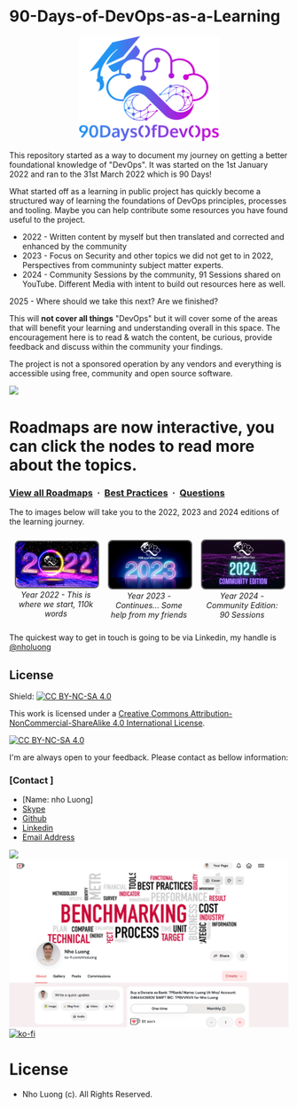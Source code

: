 # 90-Days-of-DevOps-as-a-Learning

<p align="center">
 <img src="logo.png?raw=true" alt="90-Days-of-DevOps-as-a-Learning Logo" width="50%" height="50%" />
</p>

This repository started as a way to document my journey on getting a better foundational knowledge of "DevOps". It was started on the 1st January 2022 and ran to the 31st March 2022 which is 90 Days! 

What started off as a learning in public project has quickly become a structured way of learning the foundations of DevOps principles, processes and tooling. Maybe you can help contribute some resources you have found useful to the project. 

- 2022 - Written content by myself but then translated and corrected and enhanced by the community 
- 2023 - Focus on Security and other topics we did not get to in 2022, Perspectives from communinty subject matter experts. 
- 2024 - Community Sessions by the community, 91 Sessions shared on YouTube. Different Media with intent to build out resources here as well. 

2025 - Where should we take this next? Are we finished? 

This will **not cover all things** "DevOps" but it will cover some of the areas that will benefit your learning and understanding overall in this space. The encouragement here is to read & watch the content, be curious, provide feedback and discuss within the community your findings.

The project is not a sponsored operation by any vendors and everything is accessible using free, community and open source software. 

![](https://i.imgur.com/waxVImv.png)

# Roadmaps are now interactive, you can click the nodes to read more about the topics.

### [View all Roadmaps](https://github.com/nholuongut/all-roadmaps) &nbsp;&middot;&nbsp; [Best Practices](https://github.com/nholuongut/all-roadmaps/blob/main/public/best-practices/) &nbsp;&middot;&nbsp; [Questions](https://www.linkedin.com/in/nholuong/)

The to images below will take you to the 2022, 2023 and 2024 editions of the learning journey. 

<div style="display: flex; justify-content: center; align-items: center;">

  <div style="margin: 10px; text-align: center;">
    <a href="2022.md">
      <img src="2022.png?raw=true" alt="2022" style="border: 2px solid #555; border-radius: 8px; width: 100%; max-width: 400px;" />
    </a>
    <br />
    <em>Year 2022 - This is where we start, 110k words </em>
  </div>

  <div style="margin: 10px; text-align: center;">
    <a href="2023.md">
      <img src="2023.png?raw=true" alt="2023" style="border: 2px solid #555; border-radius: 8px; width: 100%; max-width: 400px;" />
    </a>
    <br />
    <em>Year 2023 - Continues... Some help from my friends</em>
  </div>

  <div style="margin: 10px; text-align: center;">
    <a href="2024.md">
      <img src="2024.png?raw=true" alt="2024" style="border: 2px solid #555; border-radius: 8px; width: 100%; max-width: 400px;" />
    </a>
    <br />
    <em>Year 2024 - Community Edition: 90 Sessions</em>
  </div>

</div>

The quickest way to get in touch is going to be via Linkedin, my handle is [@nholuong](https://www.linkedin.com/in/nholuong/)

## License

Shield: [![CC BY-NC-SA 4.0][cc-by-nc-sa-shield]][cc-by-nc-sa]

This work is licensed under a
[Creative Commons Attribution-NonCommercial-ShareAlike 4.0 International License][cc-by-nc-sa].

[![CC BY-NC-SA 4.0][cc-by-nc-sa-image]][cc-by-nc-sa]

[cc-by-nc-sa]: http://creativecommons.org/licenses/by-nc-sa/4.0/
[cc-by-nc-sa-image]: https://licensebuttons.net/l/by-nc-sa/4.0/88x31.png
[cc-by-nc-sa-shield]: https://img.shields.io/badge/License-CC%20BY--NC--SA%204.0-lightgrey.svg

I'm are always open to your feedback.  Please contact as bellow information:
### [Contact ]
* [Name: nho Luong]
* [Skype](luongutnho_skype)
* [Github](https://github.com/nholuongut/)
* [Linkedin](https://www.linkedin.com/in/nholuong/)
* [Email Address](luongutnho@hotmail.com)

![](https://i.imgur.com/waxVImv.png)
![](bitfield.png)
[![ko-fi](https://ko-fi.com/img/githubbutton_sm.svg)](https://ko-fi.com/nholuong)

# License
* Nho Luong (c). All Rights Reserved.
